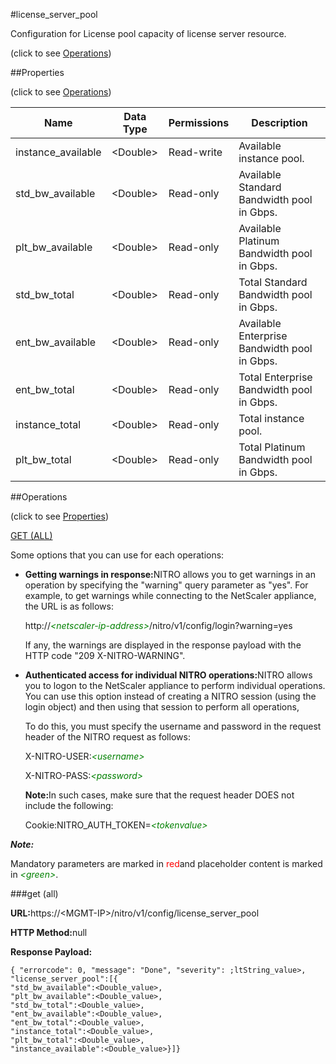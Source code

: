 #license_server_pool



Configuration for License pool capacity of license server resource.

<span>(click to see [Operations](#operations))</span>



##Properties 

<span>(click to see [Operations](#operations))</span>





<table><thead><tr><th>Name</th><th>Data Type</th><th>Permissions</th><th>Description</th></tr></thead><tbody><tr><td>instance_available</td><td>&lt;Double></td><td>Read-write</td><td>Available instance pool.</td></tr><tr><td>std_bw_available</td><td>&lt;Double></td><td>Read-only</td><td>Available Standard Bandwidth pool in Gbps.</td></tr><tr><td>plt_bw_available</td><td>&lt;Double></td><td>Read-only</td><td>Available Platinum Bandwidth pool in Gbps.</td></tr><tr><td>std_bw_total</td><td>&lt;Double></td><td>Read-only</td><td>Total Standard Bandwidth pool in Gbps.</td></tr><tr><td>ent_bw_available</td><td>&lt;Double></td><td>Read-only</td><td>Available Enterprise Bandwidth pool in Gbps.</td></tr><tr><td>ent_bw_total</td><td>&lt;Double></td><td>Read-only</td><td>Total Enterprise Bandwidth pool in Gbps.</td></tr><tr><td>instance_total</td><td>&lt;Double></td><td>Read-only</td><td>Total instance pool.</td></tr><tr><td>plt_bw_total</td><td>&lt;Double></td><td>Read-only</td><td>Total Platinum Bandwidth pool in Gbps.</td></tr></tbody></table>

##Operations 

<span>(click to see [Properties](#properties))</span>





[GET (ALL)](#get-all)





Some options that you can use for each operations:

<ul><li><p><b>Getting warnings in response:</b>NITRO allows you to get warnings in an operation by specifying the "warning" query parameter as "yes". For example, to get warnings while connecting to the NetScaler appliance, the URL is as follows:</p><p>http://<span style="color:green;font-style:italic;">&lt;netscaler-ip-address&gt;</span>/nitro/v1/config/login?warning=yes</p><p>If any, the warnings are displayed in the response payload with the HTTP code "209 X-NITRO-WARNING".</p></li><li><p><b>Authenticated access for individual NITRO operations:</b>NITRO allows you to logon to the NetScaler appliance to perform individual operations. You can use this option instead of creating a NITRO session (using the login object) and then using that session to perform all operations,</p><p>To do this, you must specify the username and password in the request header of the NITRO request as follows:</p><p>X-NITRO-USER:<span style="color:green;font-style:italic;">&lt;username&gt;</span></p><p>X-NITRO-PASS:<span style="color:green;font-style:italic;">&lt;password&gt;</span></p><p><b>Note:</b>In such cases, make sure that the request header DOES not include the following:</p><p>Cookie:NITRO_AUTH_TOKEN=<span style="color:green;font-style:italic;">&lt;tokenvalue&gt;</span></p></li></ul>







***Note:*** 

Mandatory parameters are marked in <span style="color:#FF0000;">red</span>and placeholder content is marked in <span style="color:green;font-style:italic">&lt;green&gt;</span>.



###get (all)







<b>URL:</b>https://&lt;MGMT-IP&gt;/nitro/v1/config/license_server_pool

<b>HTTP Method:</b>null

<b>Response Payload: </b>
```
{ "errorcode": 0, "message": "Done", "severity": ;ltString_value>, "license_server_pool":[{
"std_bw_available":<Double_value>,
"plt_bw_available":<Double_value>,
"std_bw_total":<Double_value>,
"ent_bw_available":<Double_value>,
"ent_bw_total":<Double_value>,
"instance_total":<Double_value>,
"plt_bw_total":<Double_value>,
"instance_available":<Double_value>}]}
```








